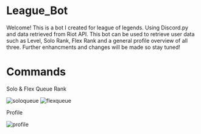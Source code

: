 # League_Bot
Welcome! This is a bot I created for league of legends. Using Discord.py and data retrieved from Riot API.
This bot can be used to retrieve user data such as Level, Solo Rank, Flex Rank and a general profile overview of all three. 
Further enhancments and changes will be made so stay tuned! 


# Commands 

Solo & Flex Queue Rank

![soloqueue](https://github.com/smuh27/League_Bot/assets/63614993/c5120ee7-a666-4f70-8ec4-8a05e9679e98)
![flexqueue](https://github.com/smuh27/League_Bot/assets/63614993/6aa33115-8aab-4d1e-b498-3e80c0cea307)


Profile 

![profile](https://github.com/smuh27/League_Bot/assets/63614993/dc01f086-34b2-4039-a6e5-1eb83b86ac0d)
